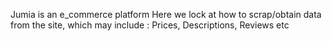 Jumia is an e_commerce platform 
Here we lock at how to scrap/obtain data from the site, which may include : Prices, Descriptions, Reviews etc
